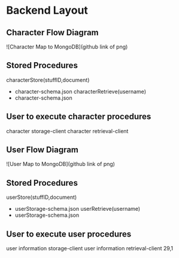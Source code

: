# Backend Layout

## Character Flow Diagram
![Character Map to MongoDB](github link of png)

## Stored Procedures

characterStore(stuffID,document)
* character-schema.json
characterRetrieve(username)
* character-schema.json

## User to execute character procedures
character storage-client
character retrieval-client

## User Flow Diagram
![User Map to MongoDB](github link of png)

## Stored Procedures

userStore(stuffID,document)
* userStorage-schema.json
userRetrieve(username)
* userStorage-schema.json

## User to execute user procedures
user information storage-client
user information retrieval-client
                                                              29,1     
